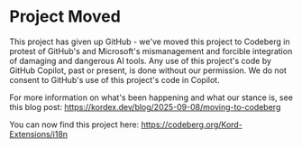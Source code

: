 # Project Moved

This project has given up GitHub - we've moved this project to Codeberg in protest of GitHub's and Microsoft's mismanagement and forcible integration of damaging and dangerous AI tools.
Any use of this project's code by GitHub Copilot, past or present, is done without our permission.  We do not consent to GitHub's use of this project's code in Copilot.

For more information on what's been happening and what our stance is, see this blog post: https://kordex.dev/blog/2025-09-08/moving-to-codeberg

You can now find this project here: https://codeberg.org/Kord-Extensions/i18n
